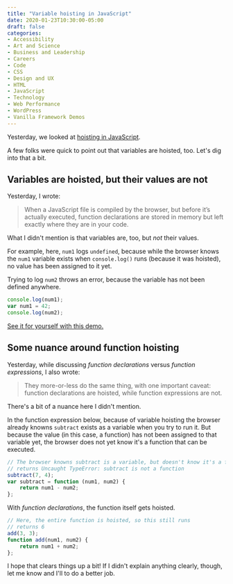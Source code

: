 ```yaml
---
title: "Variable hoisting in JavaScript"
date: 2020-01-23T10:30:00-05:00
draft: false
categories:
- Accessibility
- Art and Science
- Business and Leadership
- Careers
- Code
- CSS
- Design and UX
- HTML
- JavaScript
- Technology
- Web Performance
- WordPress
- Vanilla Framework Demos
---
```


Yesterday, we looked at [hoisting in JavaScript](/what-is-hoisting-in-vanilla-javascript/).

A few folks were quick to point out that variables are hoisted, too. Let's dig into that a bit.

## Variables are hoisted, but their values are not

Yesterday, I wrote:

> When a JavaScript file is compiled by the browser, but before it’s actually executed, function declarations are stored in memory but left exactly where they are in your code.

What I didn't mention is that variables are, too, but *not* their values.

For example, here, `num1` logs `undefined`, because while the browser knows the `num1` variable exists when `console.log()` runs (because it was hoisted), no value has been assigned to it yet.

Trying to log `num2` throws an error, because the variable has not been defined anywhere.

```js
console.log(num1);
var num1 = 42;
console.log(num2);
```

[See it for yourself with this demo.](https://codepen.io/cferdinandi/pen/rNaPZVZ)

## Some nuance around function hoisting

Yesterday, while discussing *function declarations* versus *function expressions*, I also wrote:

> They more-or-less do the same thing, with one important caveat: function declarations are hoisted, while function expressions are not.

There's a bit of a nuance here I didn't mention.

In the function expression below, because of variable hoisting the browser already knowns `subtract` exists as a variable when you try to run it. But because the value (in this case, a function) has not been assigned to that variable yet, the browser does not yet know it's a function that can be executed.

```js
// The browser knowns subtract is a variable, but doesn't know it's a function yet
// returns Uncaught TypeError: subtract is not a function
subtract(7, 4);
var subtract = function (num1, num2) {
	return num1 - num2;
};
```

With *function declarations*, the function itself gets hoisted.

```js
// Here, the entire function is hoisted, so this still runs
// returns 6
add(3, 3);
function add(num1, num2) {
	return num1 + num2;
};
```

I hope that clears things up a bit! If I didn't explain anything clearly, though, let me know and I'll to do a better job.